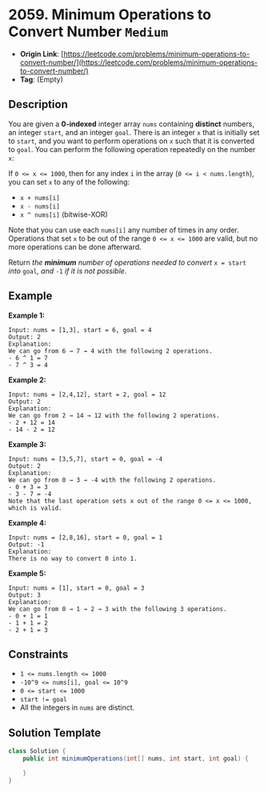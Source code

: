 # 2059. Minimum Operations to Convert Number `Medium`

- **Origin Link**: [https://leetcode.com/problems/minimum-operations-to-convert-number/](https://leetcode.com/problems/minimum-operations-to-convert-number/)
- **Tag**: (Empty)


## Description

You are given a **0-indexed** integer array `nums` containing **distinct** numbers, an integer `start`, and an integer `goal`. There is an integer `x` that is initially set to `start`, and you want to perform operations on `x` such that it is converted to `goal`. You can perform the following operation repeatedly on the number `x`:

If `0 <= x <= 1000`, then for any index `i` in the array (`0 <= i < nums.length`), you can set `x` to any of the following:

- `x + nums[i]`
- `x - nums[i]`
- `x ^ nums[i]` (bitwise-XOR)

Note that you can use each `nums[i]` any number of times in any order. Operations that set `x` to be out of the range `0 <= x <= 1000` are valid, but no more operations can be done afterward.

Return *the **minimum** number of operations needed to convert* `x = start` *into* `goal`*, and* `-1` *if it is not possible*.


## Example

**Example 1:**

```
Input: nums = [1,3], start = 6, goal = 4
Output: 2
Explanation:
We can go from 6 → 7 → 4 with the following 2 operations.
- 6 ^ 1 = 7
- 7 ^ 3 = 4
```

**Example 2:**

```
Input: nums = [2,4,12], start = 2, goal = 12
Output: 2
Explanation:
We can go from 2 → 14 → 12 with the following 2 operations.
- 2 + 12 = 14
- 14 - 2 = 12
```

**Example 3:**

```
Input: nums = [3,5,7], start = 0, goal = -4
Output: 2
Explanation:
We can go from 0 → 3 → -4 with the following 2 operations. 
- 0 + 3 = 3
- 3 - 7 = -4
Note that the last operation sets x out of the range 0 <= x <= 1000, which is valid.
```

**Example 4:**

```
Input: nums = [2,8,16], start = 0, goal = 1
Output: -1
Explanation:
There is no way to convert 0 into 1.
```

**Example 5:**

```
Input: nums = [1], start = 0, goal = 3
Output: 3
Explanation: 
We can go from 0 → 1 → 2 → 3 with the following 3 operations. 
- 0 + 1 = 1 
- 1 + 1 = 2
- 2 + 1 = 3
```


## Constraints

- `1 <= nums.length <= 1000`
- `-10^9 <= nums[i], goal <= 10^9`
- `0 <= start <= 1000`
- `start != goal`
- All the integers in `nums` are distinct.


## Solution Template

```java
class Solution {
    public int minimumOperations(int[] nums, int start, int goal) {

    }
}
```
